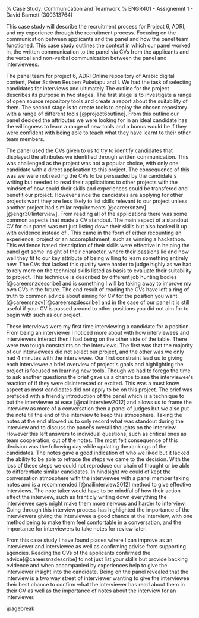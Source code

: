 % Case Study: Communication and Teamwork
% ENGR401 - Assignemnt 1 - David Barnett (300313764)

<!--
using the recruitment exercise for the ENGR 301 projects as the subject.
In the recruitment exercise you have been asked to form selection panels and consider
aspects of communication between applicants and panel.
The first assignment is to write a short report on your personal experiences in the recruitment exercise,
focussing on communication and functioning in a team.
Aspects of communication and team roles you should give thought to are:

 *  verbal communication, both written and oral, and both applicant and panel.
 *  nonverbal communication, both applicant and panel.
 *  conflict resolution within the panel.
 *  the asymmetry between applicants and panel (e.g. in numbers, knowledge, power, communication, etc.) 

Selection panels are encouraged to communicate with their project's clients for more information.
Such communication is a legitimate subject for examination in the report.
-->

<!-- abstract -->

This case study will describe the recruitment process for Project 6, ADRI, and my
experience through the recruitment process.
Focusing on the communication between applicants and the panel and how the
panel team functioned.
This case study outlines the context in which our panel worked in,
the written communication to the panel via CVs from the applicants
and the verbal and non-verbal communication between the panel and interviewees.

<!-- ADD THINGS THAT WILL BE COVERED -->

<!-- describe main issues -->

The panel team for project 6, ADRI Online repository of Arabic digital content,
 Peter Scriven Reuben Puketapu and I.
We had the task of selecting candidates for interviews and ultimately 
The outline for the project describes its purpose in two stages.
The first stage is to investigate a range of open source repository tools and
create a report about the suitability of them.
The second stage is to create tools to deploy the chosen repository with
a range of different tools [@project6outline].
From this outline our panel decided the attributes we
were looking for in an ideal candidate has the willingness to learn a range of new
tools and a bonus would be if they were confident with being able to
teach what they have learnt to their other team members.

<!--
    quality of CVs, writen communication
    fair interviews, oral communication, responibility of interviewer
-->

<!-- CVs -->

The panel used the CVs given to us to try to identify candidates that displayed
the attributes we identified through written communication.
This was challenged as the project was not a popular choice, with only one candidate with
a direct application to this project.
The consequence of this was we were not reading the CVs to be persuaded by the candidate's
writing but needed to read their applications to other projects
with the mindset of how could their skills and experiences could be transfered and benefit our
project.
However since the candidates are applying for other projects want they are less
likely to list skills relevant to our project unless another project
had similar requirements [@careersnzcv][@engr301interview].
From reading all of the applications there was some common aspects that made a
CV standout.
The main aspect of a standout CV for our panel was not just listing down their skills
but also backed it up with evidence instead of .
This came in the form of either recounting an experience, project or an accomplishment, such as
winning a hackathon.
This evidence based description of their skills were effective in helping
the panel get some insight of their character, where their passions lie and how well they fit
to our key attribute of being willing to learn something entirely new.
The CVs that lacked this quality were harder to judge highly as we had to rely more on the
technical skills listed as basis to evaluate their suitability to project.
This technique is described by different job hunting bodies [@careersnzdescribe] and
is something I will be taking away to improve my own CVs in the future.
The end result of reading the CVs have left a ring of truth to common advice about
aiming for CV for the position you want [@careersnzcv][@careersnzdescribe] and in
the case of our panel it is still useful if your CV is passed around to other positions
you did not aim for to begin with such as our project.

<!-- 
    talk about good & bad points of CVs (written communication)
 *  What where the good things and the bad things you saw in the Project Applications you read?
    -   having only one canidate that placed our project in top 3 we read all the applications for other projects on their CVs
    -   Good: gems that would give some insight of what the person is like, such as showing some passion for external acticities or quick stories.
    -   Bad: very loose reasoning about why they wanted to be in a project, such as 'I played a card game once'
-->

<!--
interviews
issue: verbal & non-verbal communication between interviewer & 'ee
       power balance?
-->

These interviews were my first time interviewing a candidate for a position.
From being an interviewer I noticed more about with how interviewees and interviewers
interact then I had being on the other side of the table.
There were two tough constraints on the interviews.
The first was that the majority of our interviewees did not select our project, and
the other was we only had 4 minutes with the interviewee.
Our first constraint lead us to giving each interviewee a brief overview of project's goals
and highlighting the project is focused on learning new tools.
Though we had to forego the time to ask another questions the brief gave us a chance to see
the interviewee's reaction of if they were disinterested or excited.
This was a must know aspect as most candidates did not apply to be on this project.
The brief was prefaced with a friendly introduction of the panel which is a technique
to put the interviewee at ease [@nailinterview2012] and allows us to frame the interview
as more of a conversation then a panel of judges but we also put the note till the
end of the interview to keep this atmosphere.
Taking the notes at the end allowed us to only record what was standout during the interview
and to discuss the panel's overall thoughts on the interview.
However this left answers to individual questions, such as critical ones as team cooperation,
out of the notes.
The most felt consequence of this decision was the following day while updating the
rankings of the candidates.
The notes gave a good indication of who we liked but it lacked the ability to be able
to retrace the steps we came to the decision.
With the loss of these steps we could not reproduce our chain of thought or be able to
differentiate similar candidates.
In hindsight we could of kept the conversation atmosphere with the interviewee with a
panel member taking notes and is a recommended [@nailinterview2012] method to give effective
interviews.
The note taker would have to be mindful of how their action effect the interview, such
as franticly writing down everything the interviewee says might make them more nervous
and harder to interview.
Going through this interview process has highlighted the importance of the interviewers
giving the interviewee a good chance at the interview, with one method being to make
them feel comfortable in a conversation, and the importance for interviewers to take notes
for review later.

<!-- 
needs citations and relating to real world

 *  How did the panel communicate with the applicants
    - verbal:
        - allow them to introduce themselves
        - give a brief overview of the project
        - ask questions about previous team experiences & how they went
        - ask about if they have used any of the tools listed & if they wanted to learn them
    - non-verbal
        - the panel was all engaged with what the candiate was saying
        - to our downfall we only took some very brief notes after the interview, such as "Euphemistic" or "Not keen" to give us some prompt to remember the canidate later
            ( that did not work out too well for me)
 *  What was it that, in hindsight, the panel communicated? 
    - we had a desire for a candidate that is up for learning new tools and skills
    - we did not communicate the importanace of critical thinking to the project for compare & contrasting different solutions
    - that it was OK to not know anything about the tools being used just a willing to learn them & explain them to your team.
-->

<!-- conculsions -->

From this case study I have found places where I can improve as an interviewer and interviewee
as well as confirming advise from supporting agencies.
Reading the CVs of the applicants confirmed the advice[@careersnzdescribe] to not just
list your skills but provide backing evidence and when accompanied by experiences help
to give the interviewer insight into the candidate.
Being on the panel revealed that the interview is a two way street of
interviewer wanting to give the interviewee their best chance to confirm what
the interviewer has read about them in their CV as well as the importance of
notes about the interview for an interviewer.

\pagebreak

